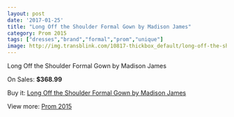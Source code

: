 ```yaml
---
layout: post
date: '2017-01-25'
title: "Long Off the Shoulder Formal Gown by Madison James"
category: Prom 2015
tags: ["dresses","brand","formal","prom","unique"]
image: http://img.transblink.com/10817-thickbox_default/long-off-the-shoulder-formal-gown-by-madison-james.jpg
---
```

Long Off the Shoulder Formal Gown by Madison James

On Sales: **$368.99**
<a href="https://www.transblink.com/en/prom-2015/3516-long-off-the-shoulder-formal-gown-by-madison-james.html"><amp-img layout="responsive" width="600" height="600" src="//img.transblink.com/10817-thickbox_default/long-off-the-shoulder-formal-gown-by-madison-james.jpg" alt="Long Off the Shoulder Formal Gown by Madison James 0" /></a>
<a href="https://www.transblink.com/en/prom-2015/3516-long-off-the-shoulder-formal-gown-by-madison-james.html"><amp-img layout="responsive" width="600" height="600" src="//img.transblink.com/10820-thickbox_default/long-off-the-shoulder-formal-gown-by-madison-james.jpg" alt="Long Off the Shoulder Formal Gown by Madison James 1" /></a>
<a href="https://www.transblink.com/en/prom-2015/3516-long-off-the-shoulder-formal-gown-by-madison-james.html"><amp-img layout="responsive" width="600" height="600" src="//img.transblink.com/10819-thickbox_default/long-off-the-shoulder-formal-gown-by-madison-james.jpg" alt="Long Off the Shoulder Formal Gown by Madison James 2" /></a>
<a href="https://www.transblink.com/en/prom-2015/3516-long-off-the-shoulder-formal-gown-by-madison-james.html"><amp-img layout="responsive" width="600" height="600" src="//img.transblink.com/10818-thickbox_default/long-off-the-shoulder-formal-gown-by-madison-james.jpg" alt="Long Off the Shoulder Formal Gown by Madison James 3" /></a>

Buy it: [Long Off the Shoulder Formal Gown by Madison James](https://www.transblink.com/en/prom-2015/3516-long-off-the-shoulder-formal-gown-by-madison-james.html "Long Off the Shoulder Formal Gown by Madison James")

View more: [Prom 2015](https://www.transblink.com/en/10-prom-2015 "Prom 2015")